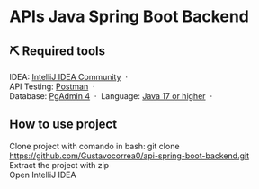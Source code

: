 <h1>APIs Java Spring Boot Backend</h1>

## ⛏️ Required tools
IDEA: [IntelliJ IDEA Community](https://www.jetbrains.com/idea/download/?section=windows) &nbsp;&middot;&nbsp; <br>
API Testing: [Postman](https://www.postman.com/downloads/) &nbsp;&middot;&nbsp; <br>
Database: [PgAdmin 4](https://www.pgadmin.org/download/) &nbsp;&middot;&nbsp; 
Language: [Java 17 or higher](https://www.oracle.com/br/java/technologies/downloads/) &nbsp;&middot;&nbsp; 

## How to use project
<a>Clone project with comando in bash: git clone https://github.com/Gustavocorrea0/api-spring-boot-backend.git </a>
<br>
<a>Extract the project with zip<a/>
<br>
<a>Open IntelliJ IDEA<a/>
